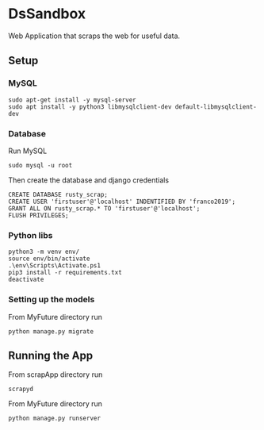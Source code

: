 # DsSandbox
Web Application that scraps the web for useful data.

## Setup
### MySQL
```
sudo apt-get install -y mysql-server
sudo apt install -y python3 libmysqlclient-dev default-libmysqlclient-dev
```
### Database
Run MySQL 
```
sudo mysql -u root
```
Then create the database and django credentials
```
CREATE DATABASE rusty_scrap;
CREATE USER 'firstuser'@'localhost' INDENTIFIED BY 'franco2019';
GRANT ALL ON rusty_scrap.* TO 'firstuser'@'localhost';
FLUSH PRIVILEGES;
```
### Python libs
```
python3 -m venv env/
source env/bin/activate
.\env\Scripts\Activate.ps1
pip3 install -r requirements.txt
deactivate
```
### Setting up the models
From MyFuture directory run
```
python manage.py migrate
```
## Running the App
From scrapApp directory run
```
scrapyd
```
From MyFuture directory run
```
python manage.py runserver
```